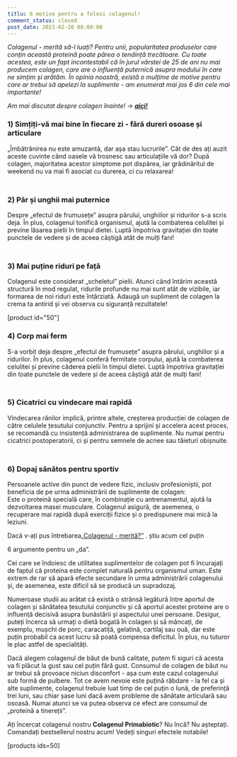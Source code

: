 ```yaml
---
titlu: 6 motive pentru a folosi colagenul!
comment_status: closed
post_date: 2023-02-20 08:00:00
---
```

<!-- wp:paragraph -->
<p><em>Colagenul - merită să-l luați? Pentru unii, popularitatea produselor care conțin această proteină poate părea o tendință trecătoare. Cu toate acestea, este un fapt incontestabil că în jurul vârstei de 25 de ani nu mai producem colagen, care are o influență puternică asupra modului în care ne simțim și arătăm. În opinia noastră, există o mulțime de motive pentru care ar trebui să apelezi la suplimente - am enumerat mai jos 6 din cele mai importante!</em></p>
<!-- /wp:paragraph -->

<!-- wp:paragraph -->
<p><em>Am mai discutat despre colagen înainte! → <strong><a href="https://primabiotic.de/kollagen-haeufig-gestellte-fragen/">aici!</a></strong></em></p>
<!-- /wp:paragraph -->

<!-- wp:paragraph -->
<p></p>
<!-- /wp:paragraph -->

<!-- wp:heading {"level":3} -->
<h3>1) Simțiți-vă mai bine în fiecare zi - fără dureri osoase și articulare</h3>
<!-- /wp:heading -->

<!-- wp:paragraph -->
<p>„Îmbătrânirea nu este amuzantă, dar așa stau lucrurile”. Cât de des ați auzit aceste cuvinte când oasele vă trosnesc sau articulațiile vă dor? După colagen, majoritatea acestor simptome pot dispărea, iar grădinăritul de weekend nu va mai fi asociat cu durerea, ci cu relaxarea!</p>
<!-- /wp:paragraph -->

<!-- wp:spacer {"height":"9px"} -->
<div style="height:9px" aria-hidden="true" class="wp-block-spacer"></div>
<!-- /wp:spacer -->

<!-- wp:heading {"level":3} -->
<h3>2) Păr și unghii mai puternice</h3>
<!-- /wp:heading -->

<!-- wp:paragraph -->
<p>Despre „efectul de frumusețe” asupra părului, unghiilor și ridurilor s-a scris deja. În plus, colagenul tonifică organismul, ajută la combaterea celulitei și previne lăsarea pielii în timpul dietei. Luptă împotriva gravitației din toate punctele de vedere și de aceea câștigă atât de mulți fani!</p>
<!-- /wp:paragraph -->

<!-- wp:spacer {"height":"9px"} -->
<div style="height:9px" aria-hidden="true" class="wp-block-spacer"></div>
<!-- /wp:spacer -->

<!-- wp:heading {"level":3} -->
<h3>3) Mai puține riduri pe față</h3>
<!-- /wp:heading -->

<!-- wp:paragraph -->
<p>Colagenul este considerat „scheletul” pielii. Atunci când întărim această structură în mod regulat, ridurile profunde nu mai sunt atât de vizibile, iar formarea de noi riduri este întârziată. Adaugă un supliment de colagen la crema ta antirid și vei observa cu siguranță rezultatele!</p>
<!-- /wp:paragraph -->

<!-- wp:shortcode -->
[product id=&quot;50&quot;]
<!-- /wp:shortcode -->

<!-- wp:heading {"level":3} -->
<h3>4) Corp mai ferm</h3>
<!-- /wp:heading -->

<!-- wp:paragraph -->
<p>S-a vorbit deja despre „efectul de frumusețe” asupra părului, unghiilor și a ridurilor. În plus, colagenul conferă fermitate corpului, ajută la combaterea celulitei și previne căderea pielii în timpul dietei. Luptă împotriva gravitației din toate punctele de vedere și de aceea câștigă atât de mulți fani!</p>
<!-- /wp:paragraph -->

<!-- wp:spacer {"height":"9px"} -->
<div style="height:9px" aria-hidden="true" class="wp-block-spacer"></div>
<!-- /wp:spacer -->

<!-- wp:heading {"level":3} -->
<h3>5) Cicatrici cu vindecare mai rapidă</h3>
<!-- /wp:heading -->

<!-- wp:paragraph -->
<p>Vindecarea rănilor implică, printre altele, creșterea producției de colagen de către celulele țesutului conjunctiv. Pentru a sprijini și accelera acest proces, se recomandă cu insistență administrarea de suplimente. Nu numai pentru cicatrici postoperatorii, ci și pentru semnele de acnee sau tăieturi obișnuite.</p>
<!-- /wp:paragraph -->

<!-- wp:spacer {"height":"9px"} -->
<div style="height:9px" aria-hidden="true" class="wp-block-spacer"></div>
<!-- /wp:spacer -->

<!-- wp:heading {"level":3} -->
<h3>6) Dopaj sănătos pentru sportiv</h3>
<!-- /wp:heading -->

<!-- wp:paragraph -->
<p>Persoanele active din punct de vedere fizic, inclusiv profesioniștii, pot beneficia de pe urma administrării de suplimente de colagen: <br>Este o proteină specială care, în combinație cu antrenamentul, ajută la dezvoltarea masei musculare. Colagenul asigură, de asemenea, o recuperare mai rapidă după exerciții fizice și o predispunere mai mică la leziuni.</p>
<!-- /wp:paragraph -->

<!-- wp:paragraph -->
<p>Dacă v-ați pus întrebarea<a href="https://primabiotic.de/kollagen-haeufig-gestellte-fragen/">„Colagenul - merită?”</a> . știu acum cel puțin </p>
<!-- /wp:paragraph -->

<!-- wp:paragraph -->
<p>6 argumente pentru un „da”.</p>
<!-- /wp:paragraph -->

<!-- wp:paragraph -->
<p>Cei care se îndoiesc de utilitatea suplimentelor de colagen pot fi încurajați de faptul că proteina este complet naturală pentru organismul uman. Este extrem de rar să apară efecte secundare în urma administrării colagenului și, de asemenea, este dificil să se producă un supradozaj.</p>
<!-- /wp:paragraph -->

<!-- wp:paragraph -->
<p>Numeroase studii au arătat că există o strânsă legătură între aportul de colagen și sănătatea țesutului conjunctiv și că aportul acestei proteine are o influență decisivă asupra bunăstării și aspectului unei persoane. Desigur, puteți încerca să urmați o dietă bogată în colagen și să mâncați, de exemplu, mușchi de porc, caracatiță, gelatină, cartilaj sau ouă, dar este puțin probabil ca acest lucru să poată compensa deficitul. În plus, nu tuturor le plac astfel de specialități.</p>
<!-- /wp:paragraph -->

<!-- wp:paragraph -->
<p>Dacă alegem colagenul de băut de bună calitate, putem fi siguri că acesta va fi plăcut la gust sau cel puțin fără gust. Consumul de colagen de băut nu ar trebui să provoace niciun disconfort - așa cum este cazul colagenului sub formă de pulbere. Tot ce avem nevoie este puțină răbdare - la fel ca și alte suplimente, colagenul trebuie luat timp de cel puțin o lună, de preferință trei luni, sau chiar șase luni dacă avem probleme de sănătate articulară sau osoasă. Numai atunci se va putea observa ce efect are consumul de „proteină a tinereții”.</p>
<!-- /wp:paragraph -->

<!-- wp:paragraph -->
<p>Ați încercat colagenul nostru <strong>Colagenul Primabiotic</strong>? Nu încă? Nu așteptați. Comandați bestsellerul nostru acum! Vedeți singuri efectele notabile! </p>
<!-- /wp:paragraph -->

<!-- wp:shortcode -->
[products ids=50]
<!-- /wp:shortcode -->
